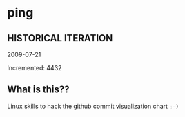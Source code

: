 # ping

## HISTORICAL ITERATION
2009-07-21

Incremented: 4432

## What is this?? 
Linux skills to hack the github commit visualization chart `;-)`

